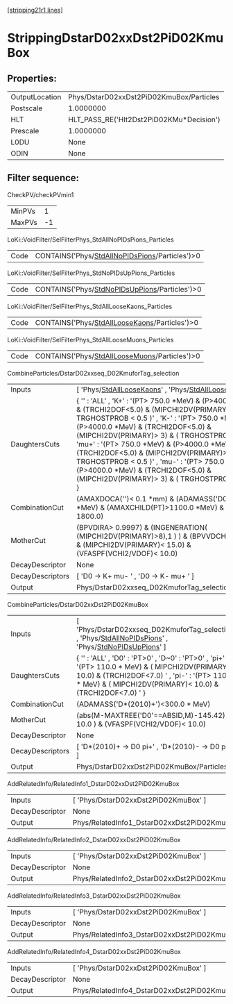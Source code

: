 [[stripping21r1 lines]](./stripping21r1-index)

# StrippingDstarD02xxDst2PiD02KmuBox

## Properties:

|                |                                           |
|----------------|-------------------------------------------|
| OutputLocation | Phys/DstarD02xxDst2PiD02KmuBox/Particles  |
| Postscale      | 1.0000000                                 |
| HLT            | HLT_PASS_RE('Hlt2Dst2PiD02KMu\*Decision') |
| Prescale       | 1.0000000                                 |
| L0DU           | None                                      |
| ODIN           | None                                      |

## Filter sequence:

CheckPV/checkPVmin1

|        |     |
|--------|-----|
| MinPVs | 1   |
| MaxPVs | -1  |

LoKi::VoidFilter/SelFilterPhys_StdAllNoPIDsPions_Particles

|      |                                                                                                      |
|------|------------------------------------------------------------------------------------------------------|
| Code | CONTAINS('Phys/[StdAllNoPIDsPions](./stripping21r1-commonparticles-stdallnopidspions)/Particles')\>0 |

LoKi::VoidFilter/SelFilterPhys_StdNoPIDsUpPions_Particles

|      |                                                                                                    |
|------|----------------------------------------------------------------------------------------------------|
| Code | CONTAINS('Phys/[StdNoPIDsUpPions](./stripping21r1-commonparticles-stdnopidsuppions)/Particles')\>0 |

LoKi::VoidFilter/SelFilterPhys_StdAllLooseKaons_Particles

|      |                                                                                                    |
|------|----------------------------------------------------------------------------------------------------|
| Code | CONTAINS('Phys/[StdAllLooseKaons](./stripping21r1-commonparticles-stdallloosekaons)/Particles')\>0 |

LoKi::VoidFilter/SelFilterPhys_StdAllLooseMuons_Particles

|      |                                                                                                    |
|------|----------------------------------------------------------------------------------------------------|
| Code | CONTAINS('Phys/[StdAllLooseMuons](./stripping21r1-commonparticles-stdallloosemuons)/Particles')\>0 |

CombineParticles/DstarD02xxseq_D02KmuforTag_selection

|                  |                                                                                                                                                                                                                                                                                                                                                                                                                                                                                                                      |
|------------------|----------------------------------------------------------------------------------------------------------------------------------------------------------------------------------------------------------------------------------------------------------------------------------------------------------------------------------------------------------------------------------------------------------------------------------------------------------------------------------------------------------------------|
| Inputs           | [ 'Phys/[StdAllLooseKaons](./stripping21r1-commonparticles-stdallloosekaons)' , 'Phys/[StdAllLooseMuons](./stripping21r1-commonparticles-stdallloosemuons)' ]                                                                                                                                                                                                                                                                                                                                                      |
| DaughtersCuts    | { '' : 'ALL' , 'K+' : '(PT\> 750.0 \*MeV) & (P\>4000.0 \*MeV) & (TRCHI2DOF\<5.0) & (MIPCHI2DV(PRIMARY)\> 3) & ( TRGHOSTPROB \< 0.5 )' , 'K-' : '(PT\> 750.0 \*MeV) & (P\>4000.0 \*MeV) & (TRCHI2DOF\<5.0) & (MIPCHI2DV(PRIMARY)\> 3) & ( TRGHOSTPROB \< 0.5 )' , 'mu+' : '(PT\> 750.0 \*MeV) & (P\>4000.0 \*MeV) & (TRCHI2DOF\<5.0) & (MIPCHI2DV(PRIMARY)\> 3) & ( TRGHOSTPROB \< 0.5 )' , 'mu-' : '(PT\> 750.0 \*MeV) & (P\>4000.0 \*MeV) & (TRCHI2DOF\<5.0) & (MIPCHI2DV(PRIMARY)\> 3) & ( TRGHOSTPROB \< 0.5 )' } |
| CombinationCut   | (AMAXDOCA('')\< 0.1 \*mm) & (ADAMASS('D0')\< 70.0 \*MeV) & (AMAXCHILD(PT)\>1100.0 \*MeV) & (APT\> 1800.0)                                                                                                                                                                                                                                                                                                                                                                                                            |
| MotherCut        | (BPVDIRA\> 0.9997) & (INGENERATION( (MIPCHI2DV(PRIMARY)\>8),1 ) ) & (BPVVDCHI2\> 20.0) & (MIPCHI2DV(PRIMARY)\< 15.0) & (VFASPF(VCHI2/VDOF)\< 10.0)                                                                                                                                                                                                                                                                                                                                                                   |
| DecayDescriptor  | None                                                                                                                                                                                                                                                                                                                                                                                                                                                                                                                 |
| DecayDescriptors | [ 'D0 -\> K+ mu- ' , 'D0 -\> K- mu+ ' ]                                                                                                                                                                                                                                                                                                                                                                                                                                                                            |
| Output           | Phys/DstarD02xxseq_D02KmuforTag_selection/Particles                                                                                                                                                                                                                                                                                                                                                                                                                                                                  |

CombineParticles/DstarD02xxDst2PiD02KmuBox

|                  |                                                                                                                                                                                                                         |
|------------------|-------------------------------------------------------------------------------------------------------------------------------------------------------------------------------------------------------------------------|
| Inputs           | [ 'Phys/DstarD02xxseq_D02KmuforTag_selection' , 'Phys/[StdAllNoPIDsPions](./stripping21r1-commonparticles-stdallnopidspions)' , 'Phys/[StdNoPIDsUpPions](./stripping21r1-commonparticles-stdnopidsuppions)' ]         |
| DaughtersCuts    | { '' : 'ALL' , 'D0' : 'PT\>0' , 'D~0' : 'PT\>0' , 'pi+' : '(PT\> 110.0 \* MeV) & ( MIPCHI2DV(PRIMARY)\< 10.0) & (TRCHI2DOF\<7.0) ' , 'pi-' : '(PT\> 110.0 \* MeV) & ( MIPCHI2DV(PRIMARY)\< 10.0) & (TRCHI2DOF\<7.0) ' } |
| CombinationCut   | (ADAMASS('D\*(2010)+')\<300.0 \* MeV)                                                                                                                                                                                   |
| MotherCut        | (abs(M-MAXTREE('D0'==ABSID,M)-145.42) \< 10.0 ) & (VFASPF(VCHI2/VDOF)\< 10.0)                                                                                                                                           |
| DecayDescriptor  | None                                                                                                                                                                                                                    |
| DecayDescriptors | [ 'D\*(2010)+ -\> D0 pi+' , 'D\*(2010)- -\> D0 pi-' ]                                                                                                                                                                 |
| Output           | Phys/DstarD02xxDst2PiD02KmuBox/Particles                                                                                                                                                                                |

AddRelatedInfo/RelatedInfo1_DstarD02xxDst2PiD02KmuBox

|                 |                                                       |
|-----------------|-------------------------------------------------------|
| Inputs          | [ 'Phys/DstarD02xxDst2PiD02KmuBox' ]                |
| DecayDescriptor | None                                                  |
| Output          | Phys/RelatedInfo1_DstarD02xxDst2PiD02KmuBox/Particles |

AddRelatedInfo/RelatedInfo2_DstarD02xxDst2PiD02KmuBox

|                 |                                                       |
|-----------------|-------------------------------------------------------|
| Inputs          | [ 'Phys/DstarD02xxDst2PiD02KmuBox' ]                |
| DecayDescriptor | None                                                  |
| Output          | Phys/RelatedInfo2_DstarD02xxDst2PiD02KmuBox/Particles |

AddRelatedInfo/RelatedInfo3_DstarD02xxDst2PiD02KmuBox

|                 |                                                       |
|-----------------|-------------------------------------------------------|
| Inputs          | [ 'Phys/DstarD02xxDst2PiD02KmuBox' ]                |
| DecayDescriptor | None                                                  |
| Output          | Phys/RelatedInfo3_DstarD02xxDst2PiD02KmuBox/Particles |

AddRelatedInfo/RelatedInfo4_DstarD02xxDst2PiD02KmuBox

|                 |                                                       |
|-----------------|-------------------------------------------------------|
| Inputs          | [ 'Phys/DstarD02xxDst2PiD02KmuBox' ]                |
| DecayDescriptor | None                                                  |
| Output          | Phys/RelatedInfo4_DstarD02xxDst2PiD02KmuBox/Particles |
